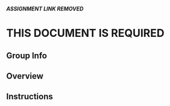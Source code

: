 ***ASSIGNMENT LINK REMOVED***
# THIS DOCUMENT IS REQUIRED
## Group Info
## Overview
## Instructions
